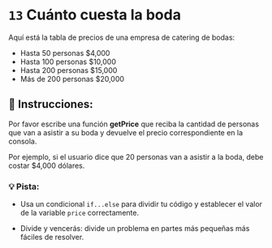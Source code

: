 # `13` Cuánto cuesta la boda

Aquí está la tabla de precios de una empresa de catering de bodas:

* Hasta 50 personas                     $4,000
* Hasta 100 personas                   $10,000
* Hasta 200 personas                   $15,000
* Más de 200 personas                  $20,000

## :pencil: Instrucciones:

Por favor escribe una función **getPrice** que reciba la cantidad de personas que van a asistir a su boda y devuelve el precio correspondiente en la consola.

Por ejemplo, si el usuario dice que 20 personas van a asistir a la boda, debe costar $4,000 dólares.

### 💡 Pista:

* Usa un condicional `if...else` para dividir tu código y establecer el valor de la variable `price` correctamente.

* Divide y vencerás: divide un problema en partes más pequeñas más fáciles de resolver.